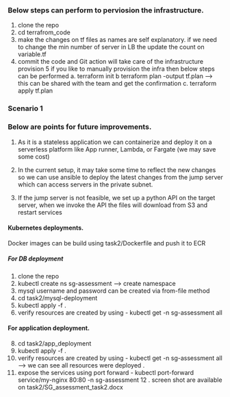 
### Below steps can perform to perviosion the infrastructure. 

1. clone the repo 
2. cd terrafrom_code 
3. make the changes on tf files as names are self explanatory. if we need to change the min number of server in LB the update the count on variable.tf 
4. commit the code and Git action will take care of the infrastructure provision
5 if you like to manually provision the infra then below steps can be performed
   a. terraform init 
   b terraform plan -output tf.plan --> this can be shared with the team and get the confirmation
   c. terraform apply tf.plan

### Scenario 1

### Below are points for future improvements. 
1.	 As it is a stateless application we can containerize and deploy it on a serverless platform like App runner, Lambda, or Fargate (we may save some cost)

2.	In the current setup, it may take some time to reflect the new changes so we can use ansible to deploy the latest changes from the jump server which can access servers in the private subnet.

3.	If the jump server is not feasible, we set up a python API on the target server, when we invoke the API the files will download from S3 and restart services


#### Kubernetes deployments.

Docker images can be build using task2/Dockerfile and push it to ECR

##### For DB deployment

1. clone the repo 
2. kubectl create ns sg-assessment --> create namespace 
3. mysql username and password can be created via from-file method  
5. cd task2/mysql-deployment
6. kubectl apply -f . 
7. verify resources are created by using - kubectl get -n sg-assessment all

#### For application deployment.

8. cd task2/app_deployment
9. kubectl apply -f . 
10. verify resources are created by using - kubectl get -n sg-assessment all --> we can see all resources were deployed .
11. expose the services using port forward - kubectl port-forward service/my-nginx 80:80 -n sg-assessment
12 . screen shot are available on task2/SG_assessment_task2.docx
